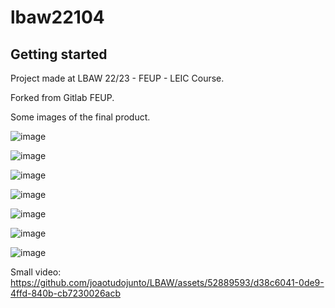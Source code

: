 # lbaw22104



## Getting started

Project made at LBAW 22/23 - FEUP - LEIC Course.

Forked from Gitlab FEUP.


Some images of the final product.

![image](https://github.com/joaotudojunto/LBAW/assets/52889593/ce4088d2-f722-4c90-8296-8c0343f3910f)

![image](https://github.com/joaotudojunto/LBAW/assets/52889593/5e0e28a6-3741-43c0-9e95-7a4329666664)

![image](https://github.com/joaotudojunto/LBAW/assets/52889593/7a3758e2-811c-448c-bf27-c29c367f819c)

![image](https://github.com/joaotudojunto/LBAW/assets/52889593/c9769c91-b752-48d4-9fcc-ce5a8d7fd51d)

![image](https://github.com/joaotudojunto/LBAW/assets/52889593/1e1bb8a9-be96-4c85-acd1-ae7d9060646e)

![image](https://github.com/joaotudojunto/LBAW/assets/52889593/437525be-dc2d-4616-b1f2-f0a0fbff18f0)

![image](https://github.com/joaotudojunto/LBAW/assets/52889593/555daf7c-ed31-4721-8092-a882ccd28376)


Small video: 
https://github.com/joaotudojunto/LBAW/assets/52889593/d38c6041-0de9-4ffd-840b-cb7230026acb


